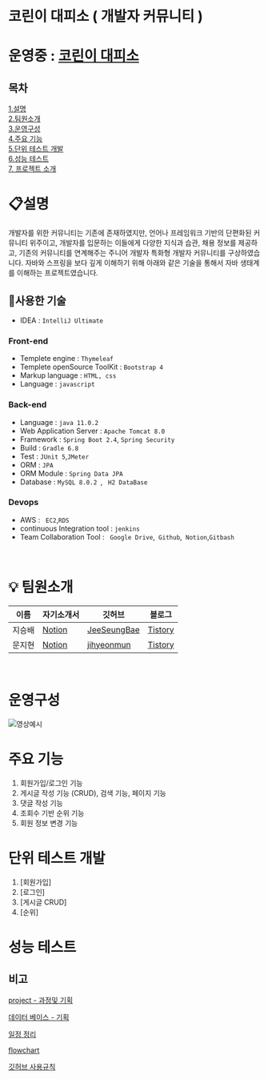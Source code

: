 # 코린이 대피소 ( 개발자 커뮤니티 )

# 운영중 : [코린이 대피소](http://13.209.116.217:8080/main)

## 목차

[1.설명](#설명)<br>
[2.팀원소개](#팀원소개)<br>
[3.운영구성](#운영구성)<br>
[4.주요 기능](#주요-기능)<br>
[5.단위 테스트 개발](#단위-테스트-개발)<br>
[6.성능 테스트](#성능-테스트)<br>
[7. 프로젝트 소개](#프로젝트-소개)<br>

# 📋설명
개발자를 위한 커뮤니티는 기존에 존재하였지만, 언어나 프레임워크 기반의 단편화된 커뮤니티 위주이고, 개발자를 입문하는 이들에게 다양한 지식과 습관, 채용 정보를 제공하고, 기존의 커뮤니티를 연계해주는 주니어 개발자 특화형 개발자 커뮤니티를 구상하였습니다.
자바와 스프링을 보다 깊게 이해하기 위해 아래와 같은 기술을 통해서 자바 생태계를 이해하는 프로젝트였습니다.  

## 🔨사용한 기술 
- IDEA : ```IntelliJ Ultimate```
### Front-end
- Templete engine : ```Thymeleaf``` 
- Templete openSource ToolKit : ```Bootstrap 4 ```
- Markup language : ``` HTML, css ```
- Language : ``` javascript ```
### Back-end
- Language : ``` java 11.0.2 ```
- Web Application Server : ```Apache Tomcat 8.0```
- Framework : ```Spring Boot 2.4```,
 ```Spring Security```
- Build : ```Gradle 6.8 ```
- Test : ```JUnit 5```,```JMeter```
- ORM : ``` JPA ```
- ORM Module : ```Spring Data JPA```
- Database : ```MySQL 8.0.2 ```, ``` H2 DataBase```
### Devops
- AWS : ``` EC2```,``` RDS ```
- continuous Integration tool : ``` jenkins ```
- Team Collaboration Tool : ``` Google Drive```,``` Github```,``` Notion```,``` Gitbash ```

<br>

# 💡 팀원소개

|이름|자기소개서|깃허브|블로그|
|------|---|---|---|
|지승배|[Notion](#)|[JeeSeungBae](#https://github.com/jeeseungbae)|[Tistory](#https://jsb-diary0011.tistory.com/)|
|문지현|[Notion](#)|[jihyeonmun](#https://github.com/jihyeonmun)|[Tistory](#https://startupdevelopers.tistory.com/)|
<br>

# 운영구성
![영상예시](./video/코린이대피소.gif)

# 주요 기능
1. 회원가입/로그인 기능
2. 게시글 작성 기능 (CRUD), 검색 기능, 페이지 기능
3. 댓글 작성 기능
4. 조회수 기반 순위 기능
5. 회원 정보 변경 기능


# 단위 테스트 개발

1. [회원가입]
2. [로그인]
3. [게시글 CRUD]
4. [순위]

# 성능 테스트




## 비고

[project - 과정및 기획](https://docs.google.com/presentation/d/1-auToEYtCUQvuk4Y1xfhFQQelqMFU-XGl0jmS-KDumw/edit?usp=sharing)

[ 데이터 베이스 - 기획 ](https://docs.google.com/spreadsheets/d/1rxwd22JbqlsI1Sy3MDnE35C8PwzDOdbRKNOmSWYknpI/edit?usp=sharing)

[ 일정 정리 ](https://github.com/playdata-finalproject/teamproject_final/projects/1)

[ flowchart ](https://drive.google.com/file/d/1KmVB_o5DyXCoHjznPO4_RHqA8KOQxj0N/view?usp=sharing)

<a href = "./팀워크 규칙/readme.md"> 깃허브 사용규칙 </a>
